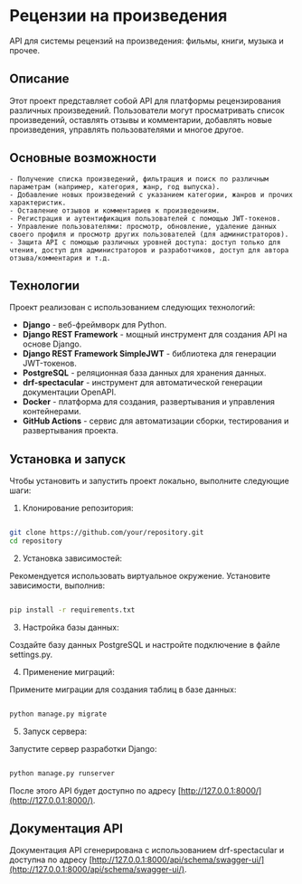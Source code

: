 # Рецензии на произведения

API для системы рецензий на произведения: фильмы, книги, музыка и прочее.

## Описание

Этот проект представляет собой API для платформы рецензирования различных произведений. Пользователи могут просматривать список произведений, оставлять отзывы и комментарии, добавлять новые произведения, управлять пользователями и многое другое.

## Основные возможности

    - Получение списка произведений, фильтрация и поиск по различным параметрам (например, категория, жанр, год выпуска).
    - Добавление новых произведений с указанием категории, жанров и прочих характеристик.
    - Оставление отзывов и комментариев к произведениям.
    - Регистрация и аутентификация пользователей с помощью JWT-токенов.
    - Управление пользователями: просмотр, обновление, удаление данных своего профиля и просмотр других пользователей (для администраторов).
    - Защита API с помощью различных уровней доступа: доступ только для чтения, доступ для администраторов и разработчиков, доступ для автора отзыва/комментария и т.д.

## Технологии

Проект реализован с использованием следующих технологий:

- **Django** - веб-фреймворк для Python.
- **Django REST Framework** - мощный инструмент для создания API на основе Django.
- **Django REST Framework SimpleJWT** - библиотека для генерации JWT-токенов.
- **PostgreSQL** - реляционная база данных для хранения данных.
- **drf-spectacular** - инструмент для автоматической генерации документации OpenAPI.
- **Docker** - платформа для создания, развертывания и управления контейнерами.
- **GitHub Actions** - сервис для автоматизации сборки, тестирования и развертывания проекта.

## Установка и запуск

Чтобы установить и запустить проект локально, выполните следующие шаги:

1. Клонирование репозитория:

``` sh

git clone https://github.com/your/repository.git
cd repository
```

2. Установка зависимостей:

Рекомендуется использовать виртуальное окружение. Установите зависимости, выполнив:

``` sh

pip install -r requirements.txt
```

3. Настройка базы данных:

Создайте базу данных PostgreSQL и настройте подключение в файле settings.py.

4. Применение миграций:

Примените миграции для создания таблиц в базе данных:

``` sh

python manage.py migrate
```

5. Запуск сервера:

Запустите сервер разработки Django:

``` sh

python manage.py runserver
```

После этого API будет доступно по адресу [http://127.0.0.1:8000/](http://127.0.0.1:8000/).

## Документация API

Документация API сгенерирована с использованием drf-spectacular и доступна по адресу [http://127.0.0.1:8000/api/schema/swagger-ui/](http://127.0.0.1:8000/api/schema/swagger-ui/).